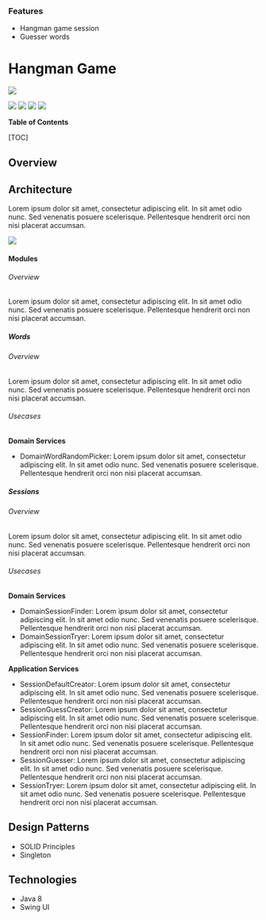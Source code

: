 ### Features

- Hangman game session
- Guesser words

# Hangman Game

![](https://media.istockphoto.com/illustrations/simple-illustration-of-hangman-game-illustration-id1196954772?k=20&m=1196954772&s=612x612&w=0&h=nzsr9bCwxp9xW3dp-nBJeXE7TVGqnWtdJpbaXvEyl3E=)

![](https://img.shields.io/github/stars/fraruiz/hangman) ![](https://img.shields.io/github/forks/fraruiz/hangman) ![](https://img.shields.io/github/tag/fraruiz/hangman) ![](https://img.shields.io/github/release/fraruiz/hangman)

**Table of Contents**

[TOC]

## Overview

## Architecture

Lorem ipsum dolor sit amet, consectetur adipiscing elit. In sit amet odio nunc. Sed venenatis posuere scelerisque.
Pellentesque hendrerit orci non nisi placerat accumsan.

![](https://miro.medium.com/max/700/1*2nqUx2LoWvC2sK91HVZcFQ.png)

#### Modules

###### Overview

Lorem ipsum dolor sit amet, consectetur adipiscing elit. In sit amet odio nunc. Sed venenatis posuere scelerisque.
Pellentesque hendrerit orci non nisi placerat accumsan.

##### Words

###### Overview

Lorem ipsum dolor sit amet, consectetur adipiscing elit. In sit amet odio nunc. Sed venenatis posuere scelerisque.
Pellentesque hendrerit orci non nisi placerat accumsan.

###### Usecases

**Domain Services**

- DomainWordRandomPicker: Lorem ipsum dolor sit amet, consectetur adipiscing elit. In sit amet odio nunc. Sed venenatis
  posuere scelerisque. Pellentesque hendrerit orci non nisi placerat accumsan.

##### Sessions

###### Overview

Lorem ipsum dolor sit amet, consectetur adipiscing elit. In sit amet odio nunc. Sed venenatis posuere scelerisque.
Pellentesque hendrerit orci non nisi placerat accumsan.

###### Usecases

**Domain Services**

- DomainSessionFinder: Lorem ipsum dolor sit amet, consectetur adipiscing elit. In sit amet odio nunc. Sed venenatis
  posuere scelerisque. Pellentesque hendrerit orci non nisi placerat accumsan.
- DomainSessionTryer: Lorem ipsum dolor sit amet, consectetur adipiscing elit. In sit amet odio nunc. Sed venenatis
  posuere scelerisque. Pellentesque hendrerit orci non nisi placerat accumsan.

**Application Services**

- SessionDefaultCreator: Lorem ipsum dolor sit amet, consectetur adipiscing elit. In sit amet odio nunc. Sed venenatis
  posuere scelerisque. Pellentesque hendrerit orci non nisi placerat accumsan.
- SessionGuessCreator: Lorem ipsum dolor sit amet, consectetur adipiscing elit. In sit amet odio nunc. Sed venenatis
  posuere scelerisque. Pellentesque hendrerit orci non nisi placerat accumsan.
- SessionFinder: Lorem ipsum dolor sit amet, consectetur adipiscing elit. In sit amet odio nunc. Sed venenatis posuere
  scelerisque. Pellentesque hendrerit orci non nisi placerat accumsan.
- SessionGuesser: Lorem ipsum dolor sit amet, consectetur adipiscing elit. In sit amet odio nunc. Sed venenatis posuere
  scelerisque. Pellentesque hendrerit orci non nisi placerat accumsan.
- SessionTryer: Lorem ipsum dolor sit amet, consectetur adipiscing elit. In sit amet odio nunc. Sed venenatis posuere
  scelerisque. Pellentesque hendrerit orci non nisi placerat accumsan.

## Design Patterns

- SOLID Principles
- Singleton

## Technologies

- Java 8
- Swing UI
